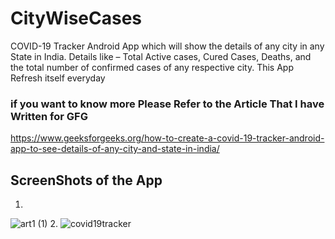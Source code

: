 # CityWiseCases
COVID-19 Tracker Android App which will show the details of any city in any State in India.
Details like – Total Active cases, Cured Cases, Deaths, and the total number of confirmed cases of any respective city.
This App Refresh itself everyday

### if you want to know more Please Refer to the Article That I have Written for GFG
https://www.geeksforgeeks.org/how-to-create-a-covid-19-tracker-android-app-to-see-details-of-any-city-and-state-in-india/

## ScreenShots of the App
1. 
![art1 (1)](https://user-images.githubusercontent.com/52816373/94337746-8d95a680-000a-11eb-854e-fbaa5e963c30.png)
2.
![covid19tracker](https://user-images.githubusercontent.com/52816373/94337774-b61da080-000a-11eb-9428-5ab530bdc851.png)
